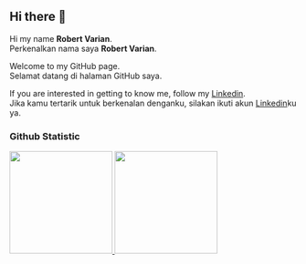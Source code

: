 ## Hi there 👋

Hi my name **Robert Varian**.<br>
Perkenalkan nama saya **Robert Varian**.<br>

Welcome to my GitHub page.<br>
Selamat datang di halaman GitHub saya.<br>

If you are interested in getting to know me, follow my [Linkedin](www.linkedin.com/in/robert-varian-26360b327).<br>
Jika kamu tertarik untuk berkenalan denganku, silakan ikuti akun [Linkedin](https://www.linkedin.com/in/gilang-adhan/)ku ya.

### Github Statistic
<p align="left">
<a href="https://github.com/penuliscode">
  <img height="180em" src="https://github-readme-stats-eight-theta.vercel.app/api?username=penuliscode&show_icons=true&theme=algolia&include_all_commits=true&count_private=true"/>
  <img height="180em" src="https://github-readme-stats-eight-theta.vercel.app/api/top-langs/?username=penuliscode&layout=compact&layout=compact&theme=algolia"/>
</a>
</p>
